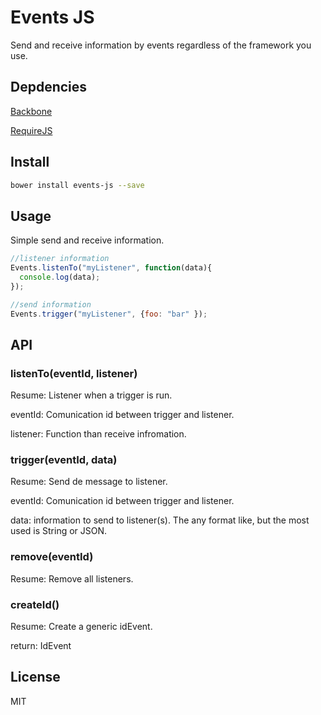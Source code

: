 # Events JS

Send and receive information by events regardless of the framework you use.

## Depdencies

  [Backbone](http://ivannikolic.com)
  
  [RequireJS](https://requirejs.org/)

## Install

```sh
bower install events-js --save
```

## Usage

Simple send and receive information. 

```js
//listener information
Events.listenTo("myListener", function(data){
  console.log(data);
});

//send information
Events.trigger("myListener", {foo: "bar" });
```

## API

### listenTo(eventId, listener)

Resume: Listener when a trigger is run.

eventId: Comunication id between trigger and listener.

listener: Function than receive infromation.
 

### trigger(eventId, data)

Resume: Send de message to listener.

eventId: Comunication id between trigger and listener.

data: information to send to listener(s). The any format like, but the most used is String or JSON.

### remove(eventId)

Resume: Remove all listeners.

### createId()

Resume: Create a generic idEvent.

return: IdEvent



## License

MIT
